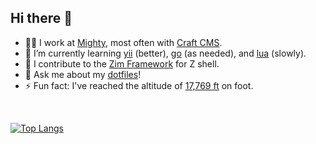 ## Hi there 👋

<!--
**bgrrtt/bgrrtt** is a ✨ _special_ ✨ repository because its `README.md` (this file) appears on your GitHub profile.

Here are some ideas to get you started:

- 🔭 I’m currently working on ...
- 🌱 I’m currently learning ...
- 👯 I’m looking to collaborate on ...
- 🤔 I’m looking for help with ...
- 💬 Ask me about ...
- 📫 How to reach me: ...
- 😄 Pronouns: ...
- ⚡ Fun fact: ...
-->

<!-- - 👾 I contribute to and help maintain the [Zim Framework](https://github.com/zimfw) for Z shell. -->

- 👨‍💻 I work at [Mighty](https://github.com/mightyinthemidwest), most often with [Craft CMS](https://github.com/craftcms).
- 🌱 I’m currently learning [yii](https://github.com/yiisoft) (better), [go](https://github.com/golang/go) (as needed), and [lua](https://github.com/lua/lua) (slowly).
- 👾 I contribute to the [Zim Framework](https://github.com/zimfw) for Z shell.
- 💬 Ask me about my [dotfiles](https://github.com/bgrrtt/dotfiles)!
- ⚡ Fun fact: I've reached the altitude of [17,769 ft](https://en.wikipedia.org/wiki/Annapurna_Circuit) on foot.

<br>

[![Top Langs](https://github-readme-stats.vercel.app/api/top-langs/?username=bgrrtt&layout=compact&langs_count=5)](https://github.com/bgrrtt)

<!--
|    |    |
|----|----|
|  [![github-readme-twitter](https://github-readme-twitter.gazf.vercel.app/api?id=bgrrtt&layout=wide&show_reply=false&show_retweet=true)](https://twitter.com/bgrrtt) | [![GitHub Stats](https://github-readme-stats.vercel.app/api?username=bgrrtt&count_private=true&show_icons=true)](https://github.com/bgrrtt) |
| | <a href="https://github.com/bgrrtt"><img style="width:100%;" align="center" src="https://github-readme-stats.vercel.app/api/top-langs/?username=bgrrtt&layout=compact" /></a> |

https://github-profile-trophy.vercel.app/?username=bgrrtt&margin-w=18&margin-h=18&column=4
-->
<!-- ![adf](https://github-profile-trophy.vercel.app/?username=bgrrtt&margin-w=18&margin-h=18&column=4) -->

<!-- [![](https://komarev.com/ghpvc/?username=bgrrtt)](https://github.com/bgrrtt) -->
